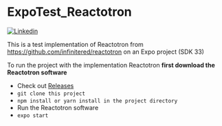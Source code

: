 
# ExpoTest_Reactotron
[![Linkedin](https://img.shields.io/badge/Connect-LinkedIn-0E76A8.svg)](https://www.linkedin.com/in/sourenkhetcho/)

This is a test implementation of Reactotron from https://github.com/infinitered/reactotron on an Expo project (SDK 33)

To run the project with the implementation Reactotron <b>first download the Reactotron software</b>
* Check out <a href="https://github.com/infinitered/reactotron/releases">Releases</a>
*  `git clone this project`
* `npm install or yarn install in the project directory`
* Run the Reactotron software
* `expo start`
